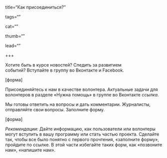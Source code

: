 title=“Как присоединиться?”

tags=“”

cat=“”

thumb=“”

lead=“”

+++

Хотите быть в курсе новостей? Следить за развитием событий? Вступайте в группу во Вконтакте и Facebook. 

[форма] 

Присоединяйтесь к нам в качестве волонтера. Актуальные задачи для волонтеров в разделе «Нужна помощь» в группе во Вконтакте _ссылка_. 

Мы готовы ответить на вопросы и дать комментарии. Журналисты, отправляйте свои вопросы. Заполните форму.

[форма] 

<em>Рекомендации:</em> Дайте информацию, как пользователи или волонтеры могут вступить в вашу программу или стать частью проекта. Сделайте так, чтобы все было понятно с первого прочтения, «заполните форму», пройдите по ссылке. В этой части избегайте таких форм, как «позвоните нам», «напишите нам».
